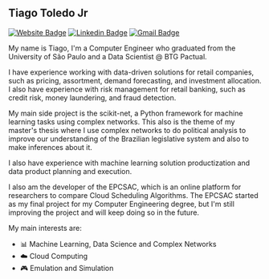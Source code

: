## Tiago Toledo Jr

[![Website Badge](https://img.shields.io/badge/website-portfolio-blue?style=flat-square)](http://tiagotoledojr.com/)
[![Linkedin Badge](https://img.shields.io/badge/-TiagoToledoJr-blue?style=flat-square&logo=linkedin&logoColor=white)](https://www.linkedin.com/in/tiagotoledojr/)
[![Gmail Badge](https://img.shields.io/badge/-tiago.nanu@gmail.com-c14438?style=flat-square&logo=gmail&logoColor=white)](mailto:tiago.nanu@gmail.com)

My name is Tiago, I'm a Computer Engineer who graduated from the University of São Paulo and a Data Scientist @ BTG Pactual.

I have experience working with data-driven solutions for retail companies, such as pricing, assortment, demand forecasting, and investment allocation. I also have experience with risk management for retail banking, such as credit risk, money laundering, and fraud detection.

My main side project is the scikit-net, a Python framework for machine learning tasks using complex networks. This also is the theme of my master's thesis where I use complex networks to do political analysis to improve our understanding of the Brazilian legislative system and also to make inferences about it.

I also have experience with machine learning solution productization and data product planning and execution.

I also am the developer of the EPCSAC, which is an online platform for researchers to compare Cloud Scheduling Algorithms. The EPCSAC started as my final project for my Computer Engineering degree, but I'm still improving the project and will keep doing so in the future. 

My main interests are:
- :bar_chart: Machine Learning, Data Science and Complex Networks
- :cloud: Cloud Computing
- :video_game: Emulation and Simulation

<!--
**TNanukem/TNanukem** is a ✨ _special_ ✨ repository because its `README.md` (this file) appears on your GitHub profile.

Here are some ideas to get you started:

- 🔭 I’m currently working on ...
- 🌱 I’m currently learning ...
- 👯 I’m looking to collaborate on ...
- 🤔 I’m looking for help with ...
- 💬 Ask me about ...
- 📫 How to reach me: ...
- 😄 Pronouns: ...
- ⚡ Fun fact: ...
-->
